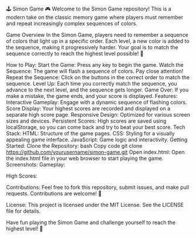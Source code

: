 🕹️ Simon Game 🎮
Welcome to the Simon Game repository! This is a modern take on the classic memory game where players must remember and repeat increasingly complex sequences of colors.

Game Overview
In the Simon Game, players need to remember a sequence of colors that light up in a specific order. Each level, a new color is added to the sequence, making it progressively harder. Your goal is to match the sequence correctly to reach the highest level possible! 🚀

How to Play:
Start the Game: Press any key to begin the game.
Watch the Sequence: The game will flash a sequence of colors. Pay close attention!
Repeat the Sequence: Click on the buttons in the correct order to match the sequence.
Level Up: Each time you correctly match the sequence, you advance to the next level, and the sequence gets longer.
Game Over: If you make a mistake, the game ends, and your score is displayed.
Features:
Interactive Gameplay: Engage with a dynamic sequence of flashing colors.
Score Display: Your highest scores are recorded and displayed on a separate high score page.
Responsive Design: Optimized for various screen sizes and devices.
Persistent Scores: High scores are saved using localStorage, so you can come back and try to beat your best score.
Tech Stack:
HTML: Structure of the game pages.
CSS: Styling for a visually appealing game interface.
JavaScript: Game logic and interactivity.
Getting Started:
Clone the Repository:
bash
Copy code
git clone https://github.com/yourusername/simon-game.git
Open index.html: Open the index.html file in your web browser to start playing the game.
Screenshots:
Gameplay:

High Scores:

Contributions:
Feel free to fork this repository, submit issues, and make pull requests. Contributions are welcome! 🎉

License:
This project is licensed under the MIT License. See the LICENSE file for details.

Have fun playing the Simon Game and challenge yourself to reach the highest level! 🌟

